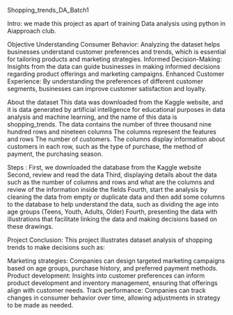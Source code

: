 Shopping_trends_DA_Batch1

Intro:
we made this project as apart of training Data analysis using python in Aiapproach club.

Objective
Understanding Consumer Behavior: Analyzing the dataset helps businesses understand customer preferences and trends, which is essential for tailoring products and marketing strategies. Informed Decision-Making: Insights from the data can guide businesses in making informed decisions regarding product offerings and marketing campaigns. Enhanced Customer Experience: By understanding the preferences of different customer segments, businesses can improve customer satisfaction and loyalty.

About the dataset
This data was downloaded from the Kaggle website, and it is data generated by artificial intelligence for educational purposes in data analysis and machine learning, and the name of this data is shopping_trends. The data contains the number of three thousand nine hundred rows and nineteen columns The columns represent the features and rows The number of customers. The columns display information about customers in each row, such as the type of purchase, the method of payment, the purchasing season.

Steps :
First, we downloaded the database from the Kaggle website Second, review and read the data Third, displaying details about the data such as the number of columns and rows and what are the columns and review of the information inside the fields Fourth, start the analysis by cleaning the data from empty or duplicate data and then add some columns to the database to help understand the data, such as dividing the age into age groups (Teens, Youth, Adults, Older) Fourth, presenting the data with illustrations that facilitate linking the data and making decisions based on these drawings.

Project Conclusion:
This project illustrates dataset analysis of shopping trends to make decisions such as:

Marketing strategies: Companies can design targeted marketing campaigns based on age groups, purchase history, and preferred payment methods.
Product development: Insights into customer preferences can inform product development and inventory management, ensuring that offerings align with customer needs.
Track performance: Companies can track changes in consumer behavior over time, allowing adjustments in strategy to be made as needed.
